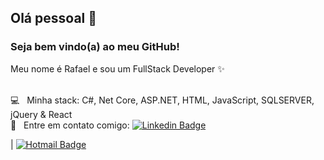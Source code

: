 ## Olá pessoal 👋
### Seja bem vindo(a) ao meu GitHub!

Meu nome é Rafael e sou um FullStack Developer :sparkles:

<br/> :computer: &nbsp; Minha stack: C#, Net Core, ASP.NET, HTML, JavaScript, SQLSERVER, jQuery & React
<br/> :email: &nbsp; Entre em contato comigo: [![Linkedin Badge](https://img.shields.io/badge/-FranciscoRafael-blue?style=flat-square&logo=Linkedin&logoColor=white&link=https://www.linkedin.com/in/francisco-rafael-a79330a4/)](https://www.linkedin.com/in/francisco-rafael-a79330a4/)

| 
[![Hotmail Badge](https://img.shields.io/badge/-francisco_rafael@hotmail.com.br-c14438?style=flat-square&logo=Hotmail&logoColor=white&link=mailto:francisco_rafael@hotmail.com.br)](mailto:francisco_rafael@hotmail.com.br)

